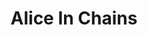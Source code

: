 ---
title: "Alice In Chains"
summary: "Alice in Chains is an American rock band formed in Seattle, Washington, in 1987. Since 2006, the band's lineup has comprised vocalist/guitarists Jerry Cantrell and William DuVall, bassist Mike Inez and drummer Sean Kinney. Vocalist Layne Staley and bassist Mike Starr are former members of the band. The band took its name from Staley's previous group, Alice N' Chains. Often associated with grunge music, Alice in Chains' sound and style is deeply rooted in heavy metal music. The band is known for its distinctive vocal style, which often included the harmonized vocals between Staley and Cantrell , making Alice in Chains a two-vocal band.
Alice in Chains rose to international fame as part of the grunge movement of the early 1990s, along with other Seattle bands such as Nirvana, Pearl Jam, and Soundgarden. They achieved success during the era with the albums Facelift , Dirt and Alice in Chains , as well as the EP Jar of Flies . The band was plagued by extended inactivity from 1996 onward, largely due to Staley's substance abuse, which resulted in his death in 2002 and caused the band to go on hiatus. Alice in Chains regrouped in 2005, with DuVall joining in 2006 as rhythm guitarist and later sharing lead vocal duties, and the band has since released three more albums: Black Gives Way to Blue , The Devil Put Dinosaurs Here and Rainier Fog .
Since its formation, Alice in Chains has released six studio albums, three EPs, three live albums, four compilations, two DVDs, 43 music videos and 32 singles. The band has sold more than 30 million records worldwide, and over 20 million records in the US alone. The band has had 18 Top 10 songs on Billboard's Mainstream Rock Tracks chart and 5 No. 1 hits, and has received eleven Grammy Award nominations. The band was ranked number 34 on VH1's 100 Greatest Artists of Hard Rock and as the 15th greatest live band by Hit Parader."
slug: "alice-in-chains"
image: "alice-in-chains.jpg"
apple_music_artist_url: "https://music.apple.com/gb/artist/alice-in-chains/462221"
wikipedia_url: "https://en.wikipedia.org/wiki/Alice_in_Chains"
---